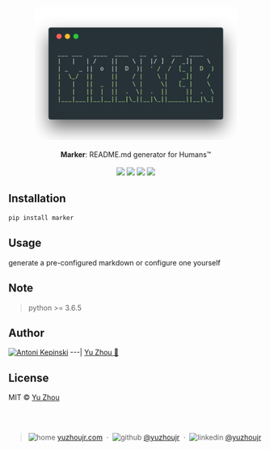 <!-- Marker: README.md generator for Humans™

___ ___   ____  ____   __  _    ___  ____
|   |   | /    ||    \ |  |/ ]  /  _]|    \
| _   _ ||  o  ||  D  )|  ' /  /  [_ |  D  )
|  \_/  ||     ||    / |    \ |    _]|    /
|   |   ||  _  ||    \ |     \|   [_ |    \
|   |   ||  |  ||  .  \|  .  ||     ||  .  \
|___|___||__|__||__|\_||__|\_||_____||__|\_|

 -->


<h3 style="text-align:center;font-weight: 300;" align="center">
  <img src="/public/marker-logo.png" width="400px">
</h3>


<p align="center">
  <b>Marker</b>: README.md generator for Humans™

  <br/>
  <br/>
  <img src="https://img.shields.io/badge/downloads-0k-yellow.svg?style=flat-square">
  <img src="https://forthebadge.com/images/badges/built-with-love.svg" width="87px">
  <img src="https://forthebadge.com/images/badges/made-with-python.svg" width="130px">
  <img src="https://img.shields.io/badge/license-MIT-yellow.svg?style=flat-square">

</p>

## Installation

``` bash
pip install marker
```

<!-- #Beer here maybe -->

## Usage

generate a pre-configured markdown or configure one yourself

<!-- ## Dependencies -->

## Note

> python >= 3.6.5

## Author
[![Antoni Kepinski](https://avatars3.githubusercontent.com/u/6414741?s=100&v=4)](http://yuzhoujr.com)
---|
[Yu Zhou :rocket:](http://yuzhoujr.com)


## License

MIT © [Yu Zhou](http://yuzhoujr.com)


<br/><br/>


<!-- FOSSA here maybe -->


> ![home](http://yuzhoujr.com/legacy/emoji/home.svg)
[yuzhoujr.com](http://www.yuzhoujr.com) &nbsp;&middot;&nbsp;
> ![github](http://yuzhoujr.com/legacy/emoji/github.svg)  [@yuzhoujr](https://github.com/yuzhoujr) &nbsp;&middot;&nbsp;
> ![linkedin](http://yuzhoujr.com/legacy/emoji/linkedin.svg)  [@yuzhoujr](https://linkedin.com/in/yuzhoujr)
